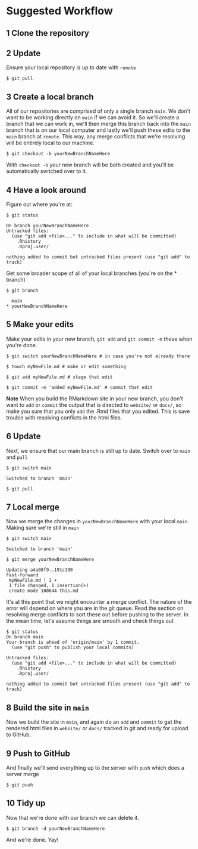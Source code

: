 # Suggested Workflow

## 1 Clone the repository

## 2 Update

Ensure your local repository is up to date with `remote`

```
$ git pull
```

## 3 Create a local branch

All of our repositories are comprised of only a single branch `main`. We don't want to be working directly on `main` if we can avoid it. So we\'ll create a branch that we can work in, we\'ll then merge this branch back into the `main` branch that is on our local computer and lastly we\'ll push these edits to the `main` branch at `remote`. This way, any merge conflicts that we\'re resolving will be entirely local to our machine.

```
$ git checkout -b yourNewBranchNameHere
```

With `checkout -b` your new branch will be both created and you\'ll be automatically switched over to it.

## 4 Have a look around

Figure out where you\'re at:

```
$ git status

On branch yourNewBranchNameHere
Untracked files:
  (use "git add <file>..." to include in what will be committed)
	.Rhistory
	.Rproj.user/

nothing added to commit but untracked files present (use "git add" to track)
```

Get some broader scope of all of your local branches (you\'re on the \* branch)

```
$ git branch

  main
* yourNewBranchNameHere
```

## 5 Make your edits

Make your edits in your new branch, `git add` and `git commit -m` these when you\'re done.

```
$ git switch yourNewBranchNameHere # in case you're not already there

$ touch myNewFile.md # make or edit something

$ git add myNewFile.md # stage that edit

$ git commit -m 'added myNewFile.md' # commit that edit
```

**Note** When you build the RMarkdown site in your new branch, you don't want to `add` or `commit` the output that is directed to `website/` or `docs/`, so make you sure that you only `add` the .Rmd files that you edited. This is save trouble with resolving conflicts in the html files.

## 6 Update

Next, we ensure that our main branch is still up to date. Switch over to `main` and `pull`

```
$ git switch main

Switched to branch 'main'

$ git pull
```

## 7 Local merge

Now we merge the changes in `yourNewBranchNameHere` with your local `main`. Making sure we\'re still in `main`

```
$ git switch main

Switched to branch 'main'

$ git merge yourNewBranchNameHere

Updating a4a08f9..191c190
Fast-forward
 myNewFile.md | 1 +
 1 file changed, 1 insertion(+)
 create mode 100644 this.md
```

It's at this point that we might encounter a merge conflict. The nature of the error will depend on where you are in the git queue. Read the section on resolving merge conflicts to sort these out before pushing to the server. In the mean time, let's assume things are smooth and check things out

```
$ git status
On branch main
Your branch is ahead of 'origin/main' by 1 commit.
  (use "git push" to publish your local commits)

Untracked files:
  (use "git add <file>..." to include in what will be committed)
	.Rhistory
	.Rproj.user/

nothing added to commit but untracked files present (use "git add" to track)
```

## 8 Build the site in `main`

Now we build the site in `main`, and again do an `add` and `commit` to get the rendered html files in `website/` or `docs/` tracked in git and ready for upload to GitHub.

## 9 Push to GitHub

And finally we\'ll send everything up to the server with `push` which does a server merge

```
$ git push
```

## 10 Tidy up

Now that we\'re done with our branch we can delete it.

```
$ git branch -d yourNewBranchNameHere
```

And we\'re done. Yay!


